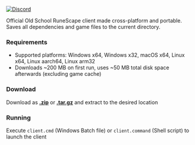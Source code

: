 [![Discord](https://img.shields.io/discord/384870460640329728.svg?logo=discord)](https://discord.gg/G2kxrnU)

Official Old School RuneScape client made cross-platform and portable.
Saves all dependencies and game files to the current directory.

### Requirements

* Supported platforms: Windows x64, Windows x32, macOS x64, Linux x64, Linux aarch64, Linux arm32
* Downloads ~200 MB on first run, uses ~50 MB total disk space afterwards (excluding game cache)

### Download

Download as [**.zip**](https://github.com/RuneStar/official-client-portable/archive/master.zip) or [**.tar.gz**](https://github.com/RuneStar/official-client-portable/archive/master.tar.gz) and extract to the desired location

### Running

Execute `client.cmd` (Windows Batch file) or `client.command` (Shell script) to launch the client
